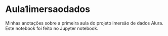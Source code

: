 # Aula1imersaodados
Minhas anotações sobre a primeira aula do projeto imersão de dados Alura.
Este notebook foi feito no Jupyter notebook.
